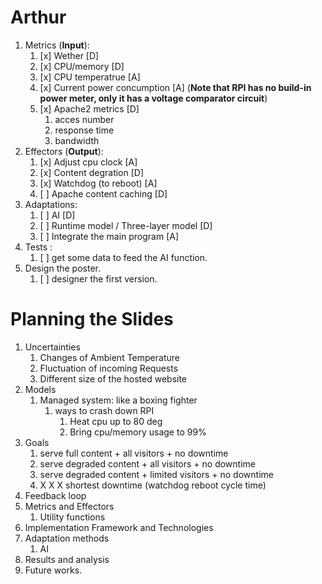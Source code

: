 # Arthur

1. Metrics (**Input**):
   1. [x] Wether [D]
   2. [x] CPU/memory [D]
   3. [x] CPU temperatrue [A]
   4. [x] Current power concumption [A] (**Note that RPI has no build-in power meter, only it has a voltage comparator circuit**)
   5. [x] Apache2 metrics [D]
      1. acces number
      2. response time
      3. bandwidth
2. Effectors (**Output**):
   1. [x] Adjust cpu clock [A]
   2. [x] Content degration [D]
   3. [x] Watchdog (to reboot) [A]
   4. [ ] Apache content caching [D]
3. Adaptations:
   1. [ ] AI [D]
   2. [ ] Runtime model / Three-layer model [D]
   3. [ ] Integrate the main program [A]
4. Tests :
   1. [ ] get some data to feed the AI function.
5. Design the poster.
   1. [ ] designer the first version.

# Planning the Slides

1. Uncertainties
   1. Changes of Ambient Temperature
   2. Fluctuation of incoming Requests
   3. Different size of the hosted website
2. Models
   1. Managed system: like a boxing fighter
      1. ways to crash down RPI
         1. Heat cpu up to 80 deg
         2. Bring cpu/memory usage to 99%
3. Goals
   1. serve full content + all visitors + no downtime
   2. serve degraded content + all visitors + no downtime
   3. serve degraded content + limited visitors + no downtime
   4. X X X shortest downtime (watchdog reboot cycle time)
4. Feedback loop
5. Metrics and Effectors
   1. Utility functions
6. Implementation Framework and Technologies
7. Adaptation methods
   1. AI
8. Results and analysis
9. Future works.
